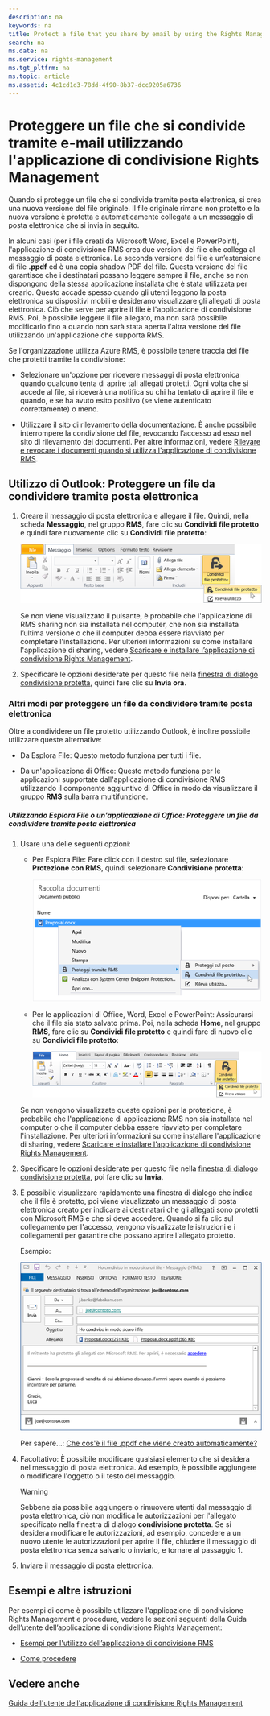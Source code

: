 ```yaml
---
description: na
keywords: na
title: Protect a file that you share by email by using the Rights Management sharing application
search: na
ms.date: na
ms.service: rights-management
ms.tgt_pltfrm: na
ms.topic: article
ms.assetid: 4c1cd1d3-78dd-4f90-8b37-dcc9205a6736
---
```

# Proteggere un file che si condivide tramite e-mail utilizzando l&#39;applicazione di condivisione Rights Management
Quando si protegge un file che si condivide tramite posta elettronica, si crea una nuova versione del file originale. Il file originale rimane non protetto e la nuova versione è protetta e automaticamente collegata a un messaggio di posta elettronica che si invia in seguito.

In alcuni casi (per i file creati da Microsoft Word, Excel e PowerPoint), l'applicazione di condivisione RMS crea due versioni del file che collega al messaggio di posta elettronica. La seconda versione del file è un’estensione di file **.ppdf** ed è una copia shadow PDF del file. Questa versione del file garantisce che i destinatari possano leggere sempre il file, anche se non dispongono della stessa applicazione installata che è stata utilizzata per crearlo. Questo accade spesso quando gli utenti leggono la posta elettronica su dispositivi mobili e desiderano visualizzare gli allegati di posta elettronica. Ciò che serve per aprire il file è l'applicazione di condivisione RMS. Poi, è possibile leggere il file allegato, ma non sarà possibile modificarlo fino a quando non sarà stata aperta l'altra versione del file utilizzando un'applicazione che supporta RMS.

Se l'organizzazione utilizza Azure RMS, è possibile tenere traccia dei file che protetti tramite la condivisione:

-   Selezionare un'opzione per ricevere messaggi di posta elettronica quando qualcuno tenta di aprire tali allegati protetti. Ogni volta che si accede al file, si riceverà una notifica su chi ha tentato di aprire il file e quando, e se ha avuto esito positivo (se viene autenticato correttamente) o meno.

-   Utilizzare il sito di rilevamento della documentazione. È anche possibile interrompere la condivisione del file, revocando l’accesso ad esso nel sito di rilevamento dei documenti. Per altre informazioni, vedere [Rilevare e revocare i documenti quando si utilizza l'applicazione di condivisione RMS](../Topic/Track_and_revoke_your_documents_when_you_use_the_RMS_sharing_application.md).

## Utilizzo di Outlook: Proteggere un file da condividere tramite posta elettronica

1.  Creare il messaggio di posta elettronica e allegare il file. Quindi, nella scheda **Messaggio**, nel gruppo **RMS**, fare clic su **Condividi file protetto** e quindi fare nuovamente clic su **Condividi file protetto**:

    ![](../Image/ADRMS_MSRMSApp_SP_OutlookToolbar.png)

    Se non viene visualizzato il pulsante, è probabile che l'applicazione di RMS sharing non sia installata nel computer, che non sia installata l’ultima versione o che il computer debba essere riavviato per completare l'installazione. Per ulteriori informazioni su come installare l'applicazione di sharing, vedere [Scaricare e installare l’applicazione di condivisione Rights Management](../Topic/Download_and_install_the_Rights_Management_sharing_application.md).

2.  Specificare le opzioni desiderate per questo file nella [finestra di dialogo condivisione protetta](http://technet.microsoft.com/library/dn574738.aspx), quindi fare clic su **Invia ora**.

### Altri modi per proteggere un file da condividere tramite posta elettronica
Oltre a condividere un file protetto utilizzando Outlook, è inoltre possibile utilizzare queste alternative:

-   Da Esplora File: Questo metodo funziona per tutti i file.

-   Da un'applicazione di Office: Questo metodo funziona per le applicazioni supportate dall'applicazione di condivisione RMS utilizzando il componente aggiuntivo di Office in modo da visualizzare il gruppo **RMS** sulla barra multifunzione.

##### Utilizzando Esplora File o un'applicazione di Office: Proteggere un file da condividere tramite posta elettronica

1.  Usare una delle seguenti opzioni:

    -   Per Esplora File: Fare click con il destro sul file, selezionare **Protezione con RMS**, quindi selezionare **Condivisione protetta**:

        ![](../Image/ADRMS_MSRMSApp_ShareProtectedMenu.png)

    -   Per le applicazioni di Office, Word, Excel e PowerPoint: Assicurarsi che il file sia stato salvato prima. Poi, nella scheda **Home**, nel gruppo **RMS**, fare clic su **Condividi file protetto** e quindi fare di nuovo clic su **Condividi file protetto**:

        ![](../Image/ADRMS_MSRMSApp_SP_OfficeToolbar.png)

    Se non vengono visualizzate queste opzioni per la protezione, è probabile che l'applicazione di applicazione RMS non sia installata nel computer o che il computer debba essere riavviato per completare l'installazione. Per ulteriori informazioni su come installare l'applicazione di sharing, vedere [Scaricare e installare l’applicazione di condivisione Rights Management](../Topic/Download_and_install_the_Rights_Management_sharing_application.md).

2.  Specificare le opzioni desiderate per questo file nella [finestra di dialogo condivisione protetta](http://technet.microsoft.com/library/dn574738.aspx), poi fare clic su **Invia**.

3.  È possibile visualizzare rapidamente una finestra di dialogo che indica che il file è protetto, poi viene visualizzato un messaggio di posta elettronica creato per indicare ai destinatari che gli allegati sono protetti con Microsoft RMS e che si deve accedere. Quando si fa clic sul collegamento per l'accesso, vengono visualizzate le istruzioni e i collegamenti per garantire che possano aprire l'allegato protetto.

    Esempio:

    ![](../Image/ADRMS_MSRMSApp_EmailMessage.PNG)

    Per sapere...: [Che cos'è il file .ppdf che viene creato automaticamente?](../Topic/Dialog_box_options_for_the_Rights_Management_sharing_application.md#BKMK_PPDF)

4.  Facoltativo: È possibile modificare qualsiasi elemento che si desidera nel messaggio di posta elettronica. Ad esempio, è possibile aggiungere o modificare l'oggetto o il testo del messaggio.

    > [!WARNING]
    > Sebbene sia possibile aggiungere o rimuovere utenti dal messaggio di posta elettronica, ciò non modifica le autorizzazioni per l'allegato specificato nella finestra di dialogo **condivisione protetta**. Se si desidera modificare le autorizzazioni, ad esempio, concedere a un nuovo utente le autorizzazioni per aprire il file, chiudere il messaggio di posta elettronica senza salvarlo o inviarlo, e tornare al passaggio 1.

5.  Inviare il messaggio di posta elettronica.

## Esempi e altre istruzioni
Per esempi di come è possibile utilizzare l'applicazione di condivisione Rights Management e procedure, vedere le sezioni seguenti della Guida dell’utente dell’applicazione di condivisione Rights Management:

-   [Esempi per l'utilizzo dell’applicazione di condivisione RMS](../Topic/Rights_Management_sharing_application_user_guide.md#BKMK_SharingExamples)

-   [Come procedere](../Topic/Rights_Management_sharing_application_user_guide.md#BKMK_SharingInstructions)

## Vedere anche
[Guida dell'utente dell'applicazione di condivisione Rights Management](../Topic/Rights_Management_sharing_application_user_guide.md)

